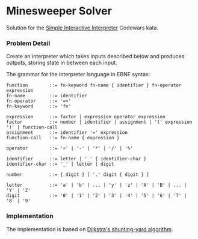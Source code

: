 # Minesweeper Solver

Solution for the [Simple Interactive Interpreter](https://www.codewars.com/kata/52ffcfa4aff455b3c2000750) Codewars kata.

### Problem Detail

Create an interpreter which takes inputs described below and produces outputs, storing state in between each input.

The grammar for the interpreter language in EBNF syntax:
```
function        ::= fn-keyword fn-name { identifier } fn-operator expression
fn-name         ::= identifier
fn-operator     ::= '=>'
fn-keyword      ::= 'fn'

expression      ::= factor | expression operator expression
factor          ::= number | identifier | assignment | '(' expression ')' | function-call
assignment      ::= identifier '=' expression
function-call   ::= fn-name { expression }

operator        ::= '+' | '-' | '*' | '/' | '%'

identifier      ::= letter | '_' { identifier-char }
identifier-char ::= '_' | letter | digit

number          ::= { digit } [ '.' digit { digit } ]

letter          ::= 'a' | 'b' | ... | 'y' | 'z' | 'A' | 'B' | ... | 'Y' | 'Z'
digit           ::= '0' | '1' | '2' | '3' | '4' | '5' | '6' | '7' | '8' | '9'
```

### Implementation

The implementation is based on [Dijkstra's shunting-yard algorithm](https://en.wikipedia.org/wiki/Shunting-yard_algorithm).